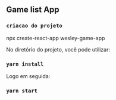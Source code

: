 ## Game list App

### `criacao do projeto` 
npx create-react-app wesley-game-app

No diretório do projeto, você pode utilizar:

### `yarn install`

Logo em seguida: 

### `yarn start`

